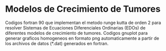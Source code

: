 # Modelos de Crecimiento de Tumores
Codigos fortran 90 que implementan el metodo runge kutta de orden 2 para resolver Sistemas de Ecuaciones Diferenciales Ordinarias (EDOs) de diferentes modelos de crecimiento de tumores.
Codigos gnuplot para generar graficos homogeneos en formato png automaticamente a partir de los archivos de datos (*.dat) generados en fortran.
